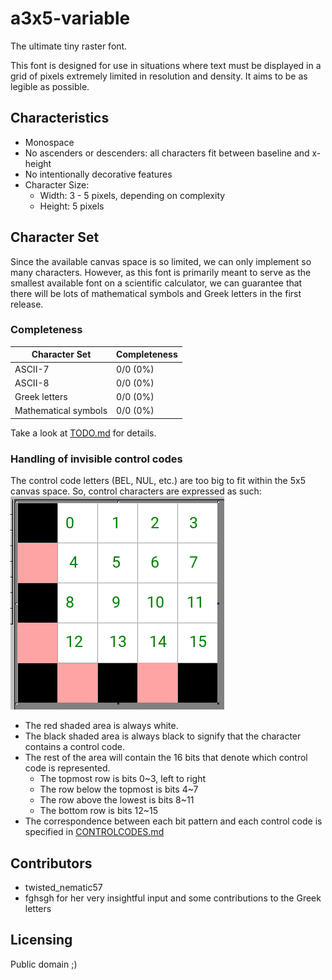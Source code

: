 # a3x5-variable

The ultimate tiny raster font.

This font is designed for use in situations where text must be displayed in a grid of pixels extremely limited in resolution and density. It aims to be as legible as possible.

## Characteristics

 * Monospace
 * No ascenders or descenders: all characters fit between baseline and x-height
 * No intentionally decorative features
 * Character Size:
   * Width: 3 - 5 pixels, depending on complexity
   * Height: 5 pixels

## Character Set

Since the available canvas space is so limited, we can only implement so many characters. However, as this font is primarily meant to serve as the smallest available font on a scientific calculator, we can guarantee that there will be lots of mathematical symbols and Greek letters in the first release.

### Completeness

| Character Set              | Completeness |
| -------------------------- | ------------ |
| ASCII-7                    | 0/0 (0%)     |
| ASCII-8                    | 0/0 (0%)     |
| Greek letters              | 0/0 (0%)     |
| Mathematical symbols       | 0/0 (0%)     |

Take a look at [TODO.md](./TODO.md) for details.

### Handling of invisible control codes

The control code letters (BEL, NUL, etc.) are too big to fit within the 5x5 canvas space. So, control characters are expressed as such:
![The codes are represented as a 4x4 grid of 16 bits with the MSB at the top left and LSB at the bottom right.](./_md_assets/markers.png "The codes are represented as a 4x4 grid of 16 bits with the MSB at the top left and LSB at the bottom right.")

* The red shaded area is always white.
* The black shaded area is always black to signify that the character contains a control code.
* The rest of the area will contain the 16 bits that denote which control code is represented.
  * The topmost row is bits 0~3, left to right
  * The row below the topmost is bits 4~7
  * The row above the lowest is bits 8~11
  * The bottom row is bits 12~15
* The correspondence between each bit pattern and each control code is specified in [CONTROLCODES.md](./CONTROLCODES.md)

## Contributors

* twisted_nematic57
* fghsgh for her very insightful input and some contributions to the Greek letters

## Licensing

Public domain ;)
